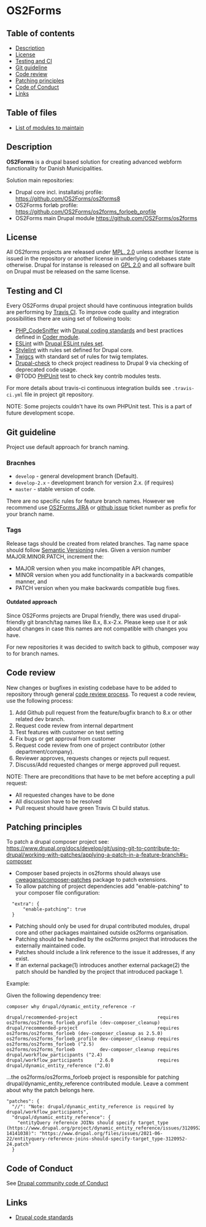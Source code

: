# OS2Forms

## Table of contents

* [Description](#description)
* [License](#license)
* [Testing and CI](#testing-and-ci)
* [Git guideline](#git-guideline)
* [Code review](#code-review)
* [Patching principles](#patching-principles)
* [Code of Conduct](#coc)
* [Links](#links)

## Table of files

* [List of modules to maintain](https://github.com/OS2Forms/os2forms_docs/raw/refs/heads/master/files/OS2forms%20-%20moduloversigt%20(sammenligning).xlsx)

<a name="description"></a>
## Description

__OS2Forms__ is a drupal based solution for creating advanced webform functionality for Danish Municipalities.

Solution main repositories:
* Drupal core incl. installatioj profile: https://github.com/OS2Forms/os2forms8
* OS2Forms forløb profile: https://github.com/OS2Forms/os2forms_forloeb_profile
* OS2Forms main Drupal module https://github.com/OS2Forms/os2forms

<a name="license"></a>
## License
All OS2forms projects are released under [MPL. 2.0](https://opensource.org/licenses/MPL-2.0) unless another license is issued in the repository or another license in underlying codebases state otherwise. Drupal for instanse is released on [GPL 2.0](https://opensource.org/licenses/GPL-2.0) and all software built on Drupal must be released on the same license.

<a name="testing-and-ci"></a>
## Testing and CI
Every OS2Forms drupal project should have continuous integration builds are performing by [Travis CI](https://travis-ci.org).
To improve code quality and integration possibilities there are using set of following tools:
 * [PHP_CodeSniffer]() with [Drupal coding standards](https://www.drupal.org/docs/develop/standards/coding-standards) and best practices defined in [Coder module](https://www.drupal.org/project/coder).
 * [ESLint](https://eslint.org/) with [Drupal ESLint rules set](https://www.drupal.org/node/1955232).
 * [Stylelint](https://stylelint.io/) with rules set defined for Drupal core.
 * [Twigcs](https://github.com/friendsoftwig/twigcs) with standard set of rules
  for twig templates.
 * [Drupal-check](https://github.com/mglaman/drupal-check) to check project
 readiness to Drupal 9 via checking of deprecated code usage.
 * @TODO [PHPUnit](https://phpunit.de/) test to check key contrib modules tests.

For more details about travis-ci continuous integration builds
see `.travis-ci.yml` file in project git repository.

NOTE: Some projects couldn't have its own PHPUnit test. This is a part of future
development scope.

<a name="git-guideline"></a>
## Git guideline
Project use default approach for branch naming.

### Bracnhes
* `develop` - general development branch (Default).
* `develop-2.x` - development branch for version 2.x. (if requires)
* `master` - stable version of code.

There are no specific rules for feature branch names. However we recommend
use [OS2Forms JIRA](https://os2web.atlassian.net/browse/OS2FORMS) or
[github issue](https://github.com/OS2Forms/os2forms/issues) ticket number
as prefix for your branch name.

### Tags
Release tags should be created from related branches. Tag name space should
 follow [Semantic Versioning](https://semver.org/) rules. 
Given a version number MAJOR.MINOR.PATCH, increment the:

* MAJOR version when you make incompatible API changes,
* MINOR version when you add functionality in a backwards compatible manner, and
* PATCH version when you make backwards compatible bug fixes.

#### Outdated approach
Since OS2Forms projects are Drupal friendly, there was used drupal-friendly
git branch/tag names like 8.x, 8.x-2.x. Please keep use it or ask about changes
in case this names are not compatible with changes you have.

For new repositories it was decided to switch back to github,
composer way to for branch names.

<a name="code-review"></a>
## Code review
New changes or bugfixes in existing codebase have to be added to repository
through general [code review process](https://github.com/features/code-review/).
To request a code review, use the following process:
1. Add Github pull request from the feature/bugfix branch to 8.x or other related dev branch.
2. Request code review from internal department
3. Test features with customer on test setting
4. Fix bugs or get approval from customer
5. Request code review from one of project contributor (other department/company).
6. Reviewer approves, requests changes or rejects pull request.
7. Discuss/Add requested changes or merge approved pull request.

NOTE: There are preconditions that have to be met before accepting a pull request:
- All requested changes have to be done
- All discussion have to be resolved
- Pull request should have green Travis CI build status.

<a name="patching-principles"></a>
## Patching principles
To patch a drupal composer project see:
https://www.drupal.org/docs/develop/git/using-git-to-contribute-to-drupal/working-with-patches/applying-a-patch-in-a-feature-branch#s-composer

- Composer based projects in os2forms should always use [cweagans/composer-patches](https://github.com/cweagans/composer-patches) package to patch extensions.
- To allow patching of project dependencies add "enable-patching" to your composer file configuration:
```
  "extra": {
      "enable-patching": true
  }
```
- Patching should only be used for drupal contributed modules, drupal core and other packages maintained outside os2forms organisation.
- Patching should be handled by the os2forms project that introduces the externally maintained code.
- Patches should include a link reference to the issue it addresses, if any exist.
- If an external package(1) introduces another external package(2) the patch should be handled by the project that introduced package 1.

Example:

Given the following dependency tree:
```
composer why drupal/dynamic_entity_reference -r

drupal/recommended-project        -                    requires os2forms/os2forms_forloeb_profile (dev-composer_cleanup)  
drupal/recommended-project        -                    requires os2forms/os2forms_forloeb (dev-composer_cleanup as 2.5.0) 
os2forms/os2forms_forloeb_profile dev-composer_cleanup requires os2forms/os2forms_forloeb (^2.5)                          
os2forms/os2forms_forloeb         dev-composer_cleanup requires drupal/workflow_participants (^2.4)                       
drupal/workflow_participants      2.6.0                requires drupal/dynamic_entity_reference (^2.0) 
```
...the os2forms/os2forms_forloeb project is responsible for patching drupal/dynamic_entity_reference contributed module.
Leave a comment about why the patch belongs here.
```
"patches": {
  "//": "Note: drupal/dynamic_entity_reference is required by drupal/workflow_participants",
  "drupal/dynamic_entity_reference": {
    "entityQuery reference JOINs should specify target_type (https://www.drupal.org/project/dynamic_entity_reference/issues/3120952#comment-14141038)": "https://www.drupal.org/files/issues/2021-06-22/entityquery-reference-joins-should-specify-target_type-3120952-24.patch"
  }
```


<a name="coc"></a>
## Code of Conduct
See [Drupal community code of Conduct](https://www.drupal.org/dcoc)

<a name="links"></a>
## Links
* [Drupal code standards](https://www.drupal.org/docs/develop/standards)
